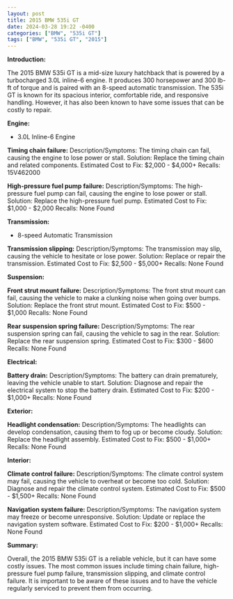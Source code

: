 ```yaml
---
layout: post
title: 2015 BMW 535i GT
date: 2024-03-28 19:22 -0400
categories: ["BMW", "535i GT"]
tags: ["BMW", "535i GT", "2015"]
---
```

**Introduction:**

The 2015 BMW 535i GT is a mid-size luxury hatchback that is powered by a turbocharged 3.0L inline-6 engine. It produces 300 horsepower and 300 lb-ft of torque and is paired with an 8-speed automatic transmission. The 535i GT is known for its spacious interior, comfortable ride, and responsive handling. However, it has also been known to have some issues that can be costly to repair.

**Engine:**

* 3.0L Inline-6 Engine

**Timing chain failure:**
Description/Symptoms: The timing chain can fail, causing the engine to lose power or stall.
Solution: Replace the timing chain and related components.
Estimated Cost to Fix: $2,000 - $4,000+
Recalls: 15V462000

**High-pressure fuel pump failure:** 
Description/Symptoms: The high-pressure fuel pump can fail, causing the engine to lose power or stall.
Solution: Replace the high-pressure fuel pump.
Estimated Cost to Fix: $1,000 - $2,000
Recalls: None Found

**Transmission:**

* 8-speed Automatic Transmission

**Transmission slipping:**
Description/Symptoms: The transmission may slip, causing the vehicle to hesitate or lose power.
Solution: Replace or repair the transmission.
Estimated Cost to Fix: $2,500 - $5,000+
Recalls: None Found

**Suspension:**

**Front strut mount failure:**
Description/Symptoms: The front strut mount can fail, causing the vehicle to make a clunking noise when going over bumps.
Solution: Replace the front strut mount.
Estimated Cost to Fix: $500 - $1,000
Recalls: None Found

**Rear suspension spring failure:**
Description/Symptoms: The rear suspension spring can fail, causing the vehicle to sag in the rear.
Solution: Replace the rear suspension spring.
Estimated Cost to Fix: $300 - $600
Recalls: None Found

**Electrical:**

**Battery drain:**
Description/Symptoms: The battery can drain prematurely, leaving the vehicle unable to start.
Solution: Diagnose and repair the electrical system to stop the battery drain.
Estimated Cost to Fix: $200 - $1,000+
Recalls: None Found

**Exterior:**

**Headlight condensation:**
Description/Symptoms: The headlights can develop condensation, causing them to fog up or become cloudy.
Solution: Replace the headlight assembly.
Estimated Cost to Fix: $500 - $1,000+
Recalls: None Found

**Interior:**

**Climate control failure:**
Description/Symptoms: The climate control system may fail, causing the vehicle to overheat or become too cold.
Solution: Diagnose and repair the climate control system.
Estimated Cost to Fix: $500 - $1,500+
Recalls: None Found

**Navigation system failure:**
Description/Symptoms: The navigation system may freeze or become unresponsive.
Solution: Update or replace the navigation system software.
Estimated Cost to Fix: $200 - $1,000+
Recalls: None Found

**Summary:**

Overall, the 2015 BMW 535i GT is a reliable vehicle, but it can have some costly issues. The most common issues include timing chain failure, high-pressure fuel pump failure, transmission slipping, and climate control failure. It is important to be aware of these issues and to have the vehicle regularly serviced to prevent them from occurring.
